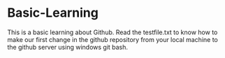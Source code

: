# Basic-Learning
This is a basic learning about Github. Read the testfile.txt to know how to make our first change in the github repository from your local machine to the github server using windows git bash.

